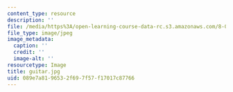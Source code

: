 ```yaml
---
content_type: resource
description: ''
file: /media/https%3A/open-learning-course-data-rc.s3.amazonaws.com/8-03sc-physics-iii-vibrations-and-waves-fall-2016/089e7a8196532f697f57f17017c87766_guitar.jpg
file_type: image/jpeg
image_metadata:
  caption: ''
  credit: ''
  image-alt: ''
resourcetype: Image
title: guitar.jpg
uid: 089e7a81-9653-2f69-7f57-f17017c87766
---
```

